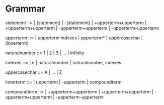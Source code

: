 # Grammar
statement ::=
	| (statement)
	| -(statement)
	| +upperterm+upperterm
	| +upperterm+upperterm
	| -upperterm+upperterm
	| -upperterm-upperterm

upperterm ::=
	| upperterm indexes
	| upperterm*
	| uppercasechar
	| (innerterm)

naturalnumber ::= 1 | 2 | 3 | ... | infinity

indexes ::=
	| e
	| naturalnumber
	| naturalnumber, indexes

uppercasechar ::= A | ... | Z

innerterm ::=
	| upperterm
	| -upperterm
	| compoundterm

compoundterm ::=
	| +upperterm+upperterm
	| +upperterm+upperterm
	| -upperterm+upperterm
	| -upperterm-upperterm
